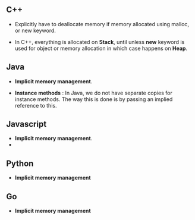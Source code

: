 ## C++
- Explicitly have to deallocate memory if memory allocated using malloc, or new keyword.

- In C++, everything is allocated on **Stack**, until unless **new** keyword is used for object or memory allocation in which case happens on **Heap**.



## Java
- **Implicit memory management**.

- **Instance methods** : In Java, we do not have separate copies for instance methods. The way this is done is by passing an implied reference to this.


## Javascript
- **Implicit memory management**.
- 


## Python
- **Implicit memory management**



## Go
- **Implicit memory management**


